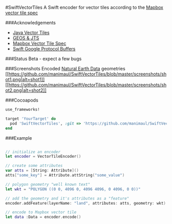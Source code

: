 #SwiftVectorTiles
A Swift encoder for vector tiles according to the [Mapbox vector tile spec](https://github.com/mapbox/vector-tile-spec)

###Acknowledgements
* [Java Vector Tiles](https://github.com/ElectronicChartCentre/java-vector-tile)
* [GEOS & JTS](https://trac.osgeo.org/geos/)
* [Mapbox Vector Tile Spec](https://github.com/mapbox/vector-tile-spec)
* [Swift Google Protocol Buffers](http://protobuf.io/#swift)

###Status
Beta - expect a few bugs

###Screenshots
Encoded [Natural Earth Data]() geometries
[[https://github.com/manimaul/SwiftVectorTiles/blob/master/screenshots/shot1.png|alt=shot1]]
[[https://github.com/manimaul/SwiftVectorTiles/blob/master/screenshots/shot2.png|alt=shot2]]

###Cocoapods
```ruby
use_frameworks!

target 'YourTarget' do
  pod 'SwiftVectorTiles', :git => 'https://github.com/manimaul/SwiftVectorTiles.git'
end
```

###Example

```swift

// initialize an encoder
let encoder = VectorTileEncoder()

// create some attributes
var atts = [String: Attribute]()
atts["some_key"] = Attribute.attString("some_value")

// polygon geometry "well known text"
let wkt = "POLYGON ((0 0, 4096 0, 4096 4096, 0 4096, 0 0))"

// add the geometry and it's attributes as a "feature"
encoder.addFeature(layerName: "land", attributes: atts, geometry: wkt)

// encode to Mapbox vector tile
let data :Data = encoder.encode()

```
